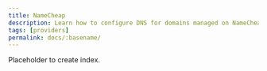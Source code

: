 ```yaml
---
title: NameCheap
description: Learn how to configure DNS for domains managed on NameCheap.
tags: [providers]
permalink: docs/:basename/
---
```

Placeholder to create index.
